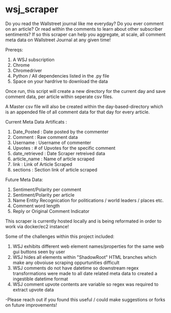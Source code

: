 # wsj_scraper
Do you read the Wallstreet journal like me everyday?
Do you ever comment on an article? Or read within the comments to learn about other subscriber sentiments?
If so this scraper can help you aggregate, at scale, all comment meta data on Wallstreet Journal at any given time! 

Prereqs:

1) A WSJ subscription
2) Chrome 
3) Chromedriver
4) Python / All dependencies listed in the .py file
5) Space on your hardrive to download the data


Once run, this script will create a new directory for the current day and save comment data, per article within seperate csv files.

A Master csv file will also be created within the day-based-directory which is an appended file of all comment data for that day for every article.

Current Meta Data Artificats :

1) Date_Posted : Date posted by the commenter 
2) Comment : Raw comment data
3) Username	: Username of commenter
5) Upvotes	: # of Upvotes for the specific comment
6) date_retrieved	: Date Scraper retreived data
7) article_name	: Name of article scraped
8) link	: Link of Article Scraped
9) sections	: Section link of article scraped

Future Meta Data:

1) Sentiment/Polarity per comment
2) Sentiment/Polarity per article
3) Name Entity Recognication for politications / world leaders / places etc.
4) Comment word length
5) Reply or Original Comment Indicator

This scraper is currently hosted locally and is being reformated in order to work via docker/ec2 instance!

Some of the challenges within this project included:

1) WSJ exhibits different web element names/properties for the same web gui buttons seen by user
2) WSJ hides all elements within "ShadowRoot" HTML branches which make any obvoiuse scraping oppurtunities difficult
3) WSJ comments do not have datetime so downstream regex transformations were made to all date related meta data to created a ingestible datetime format
4) WSJ comment upvote contents are variable so regex was required to extract upvote data

-Please reach out if you found this useful / could make suggestions or forks on future improvements!

